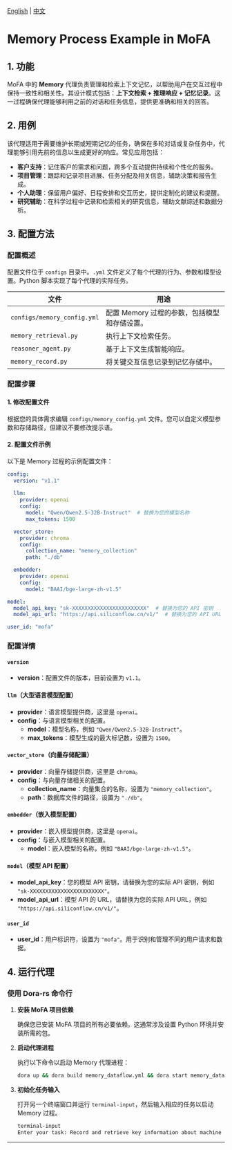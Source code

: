 [English](README.md) | [中文](README_cn.md)

# Memory Process Example in MoFA

## 1. 功能

MoFA 中的 **Memory** 代理负责管理和检索上下文记忆，以帮助用户在交互过程中保持一致性和相关性。其设计模式包括：**上下文检索 + 推理响应 + 记忆记录**。这一过程确保代理能够利用之前的对话和任务信息，提供更准确和相关的回答。

## 2. 用例

该代理适用于需要维护长期或短期记忆的任务，确保在多轮对话或复杂任务中，代理能够引用先前的信息以生成更好的响应。常见应用包括：

- **客户支持**：记住客户的需求和问题，跨多个互动提供持续和个性化的服务。
- **项目管理**：跟踪和记录项目进展、任务分配及相关信息，辅助决策和报告生成。
- **个人助理**：保留用户偏好、日程安排和交互历史，提供定制化的建议和提醒。
- **研究辅助**：在科学过程中记录和检索相关的研究信息，辅助文献综述和数据分析。

## 3. 配置方法

### 配置概述

配置文件位于 `configs` 目录中。`.yml` 文件定义了每个代理的行为、参数和模型设置。Python 脚本实现了每个代理的实际任务。

| **文件**                     | **用途**                                     |
| ---------------------------- | ----------------------------------------------- |
| `configs/memory_config.yml`  | 配置 Memory 过程的参数，包括模型和存储设置。 |
| `memory_retrieval.py`        | 执行上下文检索任务。            |
| `reasoner_agent.py`          | 基于上下文生成智能响应。 |
| `memory_record.py`           | 将关键交互信息记录到记忆存储中。 |

### 配置步骤

#### 1. 修改配置文件

根据您的具体需求编辑 `configs/memory_config.yml` 文件。您可以自定义模型参数和存储路径，但建议不要修改提示语。

#### 2. 配置文件示例

以下是 Memory 过程的示例配置文件：

```yaml
config:
  version: "v1.1"
  
  llm:
    provider: openai
    config:
      model: "Qwen/Qwen2.5-32B-Instruct"  # 替换为您的模型名称
      max_tokens: 1500

  vector_store:
    provider: chroma
    config:
      collection_name: "memory_collection"
      path: "./db"

  embedder:
    provider: openai
    config:
      model: "BAAI/bge-large-zh-v1.5"

model:
  model_api_key: "sk-XXXXXXXXXXXXXXXXXXXXXXXX"  # 替换为您的 API 密钥
  model_api_url: "https://api.siliconflow.cn/v1/"  # 替换为您的 API URL

user_id: "mofa"
```

### 配置详情

#### `version`

- **version**：配置文件的版本，目前设置为 `v1.1`。

#### `llm`（大型语言模型配置）

- **provider**：语言模型提供商，这里是 `openai`。
- **config**：与语言模型相关的配置。
  - **model**：模型名称，例如 `"Qwen/Qwen2.5-32B-Instruct"`。
  - **max_tokens**：模型生成的最大标记数，设置为 `1500`。

#### `vector_store`（向量存储配置）

- **provider**：向量存储提供商，这里是 `chroma`。
- **config**：与向量存储相关的配置。
  - **collection_name**：向量集合的名称，设置为 `"memory_collection"`。
  - **path**：数据库文件的路径，设置为 `"./db"`。

#### `embedder`（嵌入模型配置）

- **provider**：嵌入模型提供商，这里是 `openai`。
- **config**：与嵌入模型相关的配置。
  - **model**：嵌入模型的名称，例如 `"BAAI/bge-large-zh-v1.5"`。

#### `model`（模型 API 配置）

- **model_api_key**：您的模型 API 密钥，请替换为您的实际 API 密钥，例如 `"sk-XXXXXXXXXXXXXXXXXXXXXXXX"`。
- **model_api_url**：模型 API 的 URL，请替换为您的实际 API URL，例如 `"https://api.siliconflow.cn/v1/"`。

#### `user_id`

- **user_id**：用户标识符，设置为 `"mofa"`。用于识别和管理不同的用户请求和数据。

## 4. 运行代理

### 使用 Dora-rs 命令行

1. **安装 MoFA 项目依赖**

   确保您已安装 MoFA 项目的所有必要依赖。这通常涉及设置 Python 环境并安装所需的包。

2. **启动代理进程**

   执行以下命令以启动 Memory 代理进程：

   ```bash
   dora up && dora build memory_dataflow.yml && dora start memory_dataflow.yml --attach
   ```

3. **初始化任务输入**

   打开另一个终端窗口并运行 `terminal-input`，然后输入相应的任务以启动 Memory 过程。

   ```bash
   terminal-input
   Enter your task: Record and retrieve key information about machine learning
   ```

---

